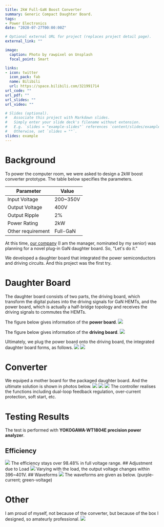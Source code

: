 ```yaml
---
title: 2kW Full-GaN Boost Converter
summary: Generic Compact Daughter Board.
tags:
- Power Electronics
date: "2020-07-27T00:00:00Z"

# Optional external URL for project (replaces project detail page).
external_link: ""

image:
  caption: Photo by rawpixel on Unsplash
  focal_point: Smart

links:
- icon: twitter
  icon_pack: fab
  name: Bilibili
  url: https://space.bilibili.com/321991714
url_code: ""
url_pdf: ""
url_slides: ""
url_video: ""

# Slides (optional).
#   Associate this project with Markdown slides.
#   Simply enter your slide deck's filename without extension.
#   E.g. `slides = "example-slides"` references `content/slides/example-slides.md`.
#   Otherwise, set `slides = ""`.
slides: example
---
```

# Background
To power the computer room, we were asked to design a 2kW boost converter prototype. The table below specifies the parameters.

| Parameter | Value |
| -- | -- |
| Input Voltage | 200~350V |
| Output Voltage | 400V |
| Output Ripple | 2% | 
| Power Rating | 2kW |
| Other requirement | Full-GaN |

At this time, [our company](https://shop34012880.taobao.com/?spm=a230r.7195193.1997079397.2.36a35baao0FdHc) (I am the manager, nominated by my senior) was planning for a novel plug-in GaN daughter board. So, "Let's do it."

We developed a daughter board that integrated the power semiconductors and driving circuits. And this project was the first try. 



# Daughter Board
The daughter board consists of two parts, the driving board, which transform the digital pulses into the driving signals for GaN HEMTs, and the power board, which is actually a half-bridge topology and receives the driving signals to commutes the HEMTs. 

The figure below gives information of the **power board**.
<img src = "GaN_Power_Board.png ">  

The figure below gives information of the **driving board**.
<img src = "GaN_Daughter_Board.png">

Ultimately, we plug the power board onto the driving board, the integrated daughter board forms, as follows.
<img src = "P00628-103139.jpg ">
<img src = "P00628-103149.jpg ">

# Converter
We equiped a mother board for the packaged daughter board. And the ultimate solution is shown in photos below.
<img src = "Aside.jpg ">
<img src = "B_side.jpg ">
<img src = "C_side.jpg ">
The controller realises the functions including dual-loop feedback regulation, over-current protection, soft start, etc.  

# Testing Results
The test is performed with **YOKOGAWA·WT1804E precision power analyzer**.
## Efficiency
<img src = "efficiency.png">
The efficiency stays over 98.48% in full voltage range. 
## Adjustment due to Load
<img src = "load adjust.png">
Varying with the load, the output voltage changes within 396~401V. 
## Waveforms
<img src = "waveform.png">
The waveforms are given as below. (purple-current; green-voltage)

# Other
I am proud of myself, not because of the converter, but because of the box I designed, so amateurly professional.
<img src = "case.png">
